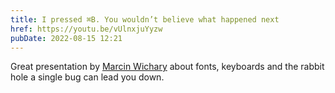 ```yaml
---
title: I pressed ⌘B. You wouldn’t believe what happened next
href: https://youtu.be/vUlnxjuYyzw
pubDate: 2022-08-15 12:21
---
```


Great presentation by [Marcin Wichary](https://twitter.com/mwichary) about fonts, keyboards and the rabbit hole a single bug can lead you down.
